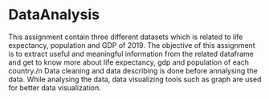 # DataAnalysis
This assignment contain three different datasets which is related to life expectancy, population and GDP of 2019. The objective of this assignment is to extract useful and meaningful information from the related dataframe and get to know more about life expectancy, gdp and population of each country./n Data cleaning and data describing is done before annalysing the data. While analysing the data, data visualizing tools such as graph are used for better data visualization.
